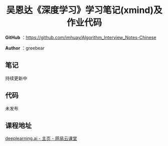 <h1 align="center">吴恩达《深度学习》学习笔记(xmind)及作业代码</h1>

**GitHub** ：https://github.com/imhuay/Algorithm_Interview_Notes-Chinese

**Author** ：greebear

## 笔记

持续更新中

## 代码

未发布

## 课程地址

[deeplearning.ai - 主页 - 网易云课堂](https://study.163.com/provider/2001053000/index.htm)
